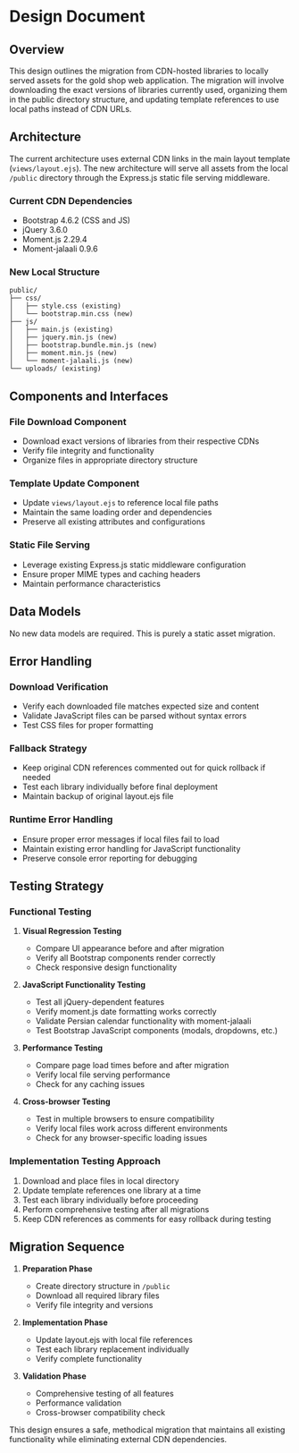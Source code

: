 # Design Document

## Overview

This design outlines the migration from CDN-hosted libraries to locally served assets for the gold shop web application. The migration will involve downloading the exact versions of libraries currently used, organizing them in the public directory structure, and updating template references to use local paths instead of CDN URLs.

## Architecture

The current architecture uses external CDN links in the main layout template (`views/layout.ejs`). The new architecture will serve all assets from the local `/public` directory through the Express.js static file serving middleware.

### Current CDN Dependencies
- Bootstrap 4.6.2 (CSS and JS)
- jQuery 3.6.0
- Moment.js 2.29.4
- Moment-jalaali 0.9.6

### New Local Structure
```
public/
├── css/
│   ├── style.css (existing)
│   └── bootstrap.min.css (new)
├── js/
│   ├── main.js (existing)
│   ├── jquery.min.js (new)
│   ├── bootstrap.bundle.min.js (new)
│   ├── moment.min.js (new)
│   └── moment-jalaali.js (new)
└── uploads/ (existing)
```

## Components and Interfaces

### File Download Component
- Download exact versions of libraries from their respective CDNs
- Verify file integrity and functionality
- Organize files in appropriate directory structure

### Template Update Component
- Update `views/layout.ejs` to reference local file paths
- Maintain the same loading order and dependencies
- Preserve all existing attributes and configurations

### Static File Serving
- Leverage existing Express.js static middleware configuration
- Ensure proper MIME types and caching headers
- Maintain performance characteristics

## Data Models

No new data models are required. This is purely a static asset migration.

## Error Handling

### Download Verification
- Verify each downloaded file matches expected size and content
- Validate JavaScript files can be parsed without syntax errors
- Test CSS files for proper formatting

### Fallback Strategy
- Keep original CDN references commented out for quick rollback if needed
- Test each library individually before final deployment
- Maintain backup of original layout.ejs file

### Runtime Error Handling
- Ensure proper error messages if local files fail to load
- Maintain existing error handling for JavaScript functionality
- Preserve console error reporting for debugging

## Testing Strategy

### Functional Testing
1. **Visual Regression Testing**
   - Compare UI appearance before and after migration
   - Verify all Bootstrap components render correctly
   - Check responsive design functionality

2. **JavaScript Functionality Testing**
   - Test all jQuery-dependent features
   - Verify moment.js date formatting works correctly
   - Validate Persian calendar functionality with moment-jalaali
   - Test Bootstrap JavaScript components (modals, dropdowns, etc.)

3. **Performance Testing**
   - Compare page load times before and after migration
   - Verify local file serving performance
   - Check for any caching issues

4. **Cross-browser Testing**
   - Test in multiple browsers to ensure compatibility
   - Verify local files work across different environments
   - Check for any browser-specific loading issues

### Implementation Testing Approach
1. Download and place files in local directory
2. Update template references one library at a time
3. Test each library individually before proceeding
4. Perform comprehensive testing after all migrations
5. Keep CDN references as comments for easy rollback during testing

## Migration Sequence

1. **Preparation Phase**
   - Create directory structure in `/public`
   - Download all required library files
   - Verify file integrity and versions

2. **Implementation Phase**
   - Update layout.ejs with local file references
   - Test each library replacement individually
   - Verify complete functionality

3. **Validation Phase**
   - Comprehensive testing of all features
   - Performance validation
   - Cross-browser compatibility check

This design ensures a safe, methodical migration that maintains all existing functionality while eliminating external CDN dependencies.